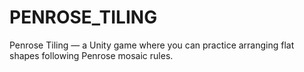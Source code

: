 # PENROSE_TILING
Penrose Tiling — a Unity game where you can practice arranging flat shapes following Penrose mosaic rules.
